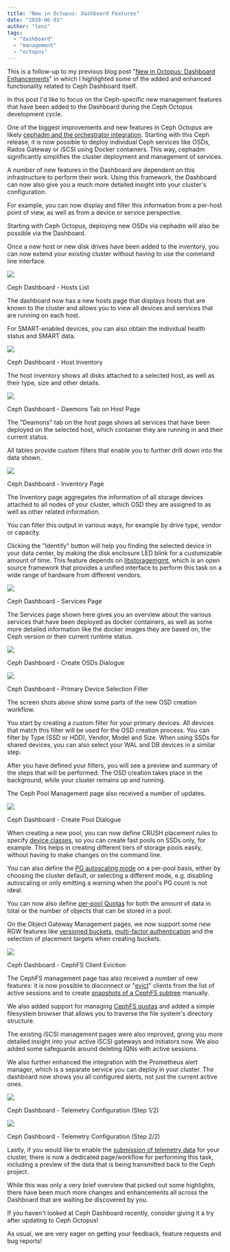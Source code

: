 ```yaml
---
title: "New in Octopus: Dashboard Features"
date: "2020-06-03"
author: "lenz"
tags: 
  - "dashboard"
  - "management"
  - "octopus"
---
```


This is a follow-up to my previous blog post "[New in Octopus: Dashboard Enhancements](https://ceph.io/community/new-in-octopus-dashboard-enhancements/)" in which I highlighted some of the added and enhanced functionality related to Ceph Dashboard itself.

In this post I'd like to focus on the Ceph-specific new management features that have been added to the Dashboard during the Ceph Octopus development cycle.

One of the biggest improvements and new features in Ceph Octopus are likely [cephadm and the orchestrator integration](https://ceph.io/ceph-management/introducing-cephadm/). Starting with this Ceph release, it is now possible to deploy individual Ceph services like OSDs, Rados Gateway or iSCSI using Docker containers. This way, cephadm significantly simplifies the cluster deployment and management of services.

A number of new features in the Dashboard are dependent on this infrastructure to perform their work. Using this framework, the Dashboard can now also give you a much more detailed insight into your cluster's configuration.

For example, you can now display and filter this information from a per-host point of view, as well as from a device or service perspective.

Starting with Ceph Octopus, deploying new OSDs via cephadm will also be possible via the Dashboard.

Once a new host or new disk drives have been added to the inventory, you can now extend your existing cluster without having to use the command line interface.

![](https://i1.wp.com/ceph.io/wp-content/uploads/2020/06/image.png?fit=1024%2C507&ssl=1)

Ceph Dashboard - Hosts List

The dashboard now has a new hosts page that displays hosts that are known to the cluster and allows you to view all devices and services that are running on each host.

For SMART-enabled devices, you can also obtain the individual health status and SMART data.

![](https://i1.wp.com/ceph.io/wp-content/uploads/2020/06/image-1.png?fit=1024%2C411&ssl=1)

Ceph Dashboard - Host Inventory

The host inventory shows all disks attached to a selected host, as well as their type, size and other details.

![](https://i0.wp.com/ceph.io/wp-content/uploads/2020/06/image-2.png?fit=1024%2C476&ssl=1)

Ceph Dashboard - Daemons Tab on Host Page

The "Deamons" tab on the host page shows all services that have been deployed on the selected host, which container they are running in and their current status.

All tables provide custom filters that enable you to further drill down into the data shown.

![](https://i0.wp.com/ceph.io/wp-content/uploads/2020/06/image-3.png?fit=1024%2C415&ssl=1)

Ceph Dashboard - Inventory Page

The Inventory page aggregates the information of all storage devices attached to all nodes of your cluster, which OSD they are assigned to as well as other related information.

You can filter this output in various ways, for example by drive type, vendor or capacity.

Clicking the "Identify" button will help you finding the selected device in your data center, by making the disk enclosure LED blink for a customizable amount of time. This feature depends on [libstoragemgmt](https://libstorage.github.io/libstoragemgmt-doc/), which is an open source framework that provides a unified interface to perform this task on a wide range of hardware from different vendors.

![](https://i0.wp.com/ceph.io/wp-content/uploads/2020/06/image-4.png?fit=1024%2C372&ssl=1)

Ceph Dashboard - Services Page

The Services page shown here gives you an overview about the various services that have been deployed as docker containers, as well as some more detailed information like the docker images they are based on, the Ceph version or their current runtime status.

![](images/image-5.png)

Ceph Dashboard - Create OSDs Dialogue

![](https://i2.wp.com/ceph.io/wp-content/uploads/2020/06/image-6.png?fit=1024%2C620&ssl=1)

Ceph Dashboard - Primary Device Selection Filter

The screen shots above show some parts of the new OSD creation workflow.

You start by creating a custom filter for your primary devices. All devices that match this filter will be used for the OSD creation process. You can filter by Type (SSD or HDD), Vendor, Model and Size. When using SSDs for shared devices, you can also select your WAL and DB devices in a similar step.

After you have defined your filters, you will see a preview and summary of the steps that will be performed. The OSD creation takes place in the background, while your cluster remains up and running.

The Ceph Pool Management page also received a number of updates.

![](images/image-7.png)

Ceph Dashboard - Create Pool Dialogue

When creating a new pool, you can now define CRUSH placement rules to specify [device classes](https://ceph.io/community/new-luminous-crush-device-classes/), so you can create fast pools on SSDs only, for example. This helps in creating different tiers of storage pools easily, without having to make changes on the command line.

You can also define the [PG autoscaling mode](https://ceph.io/rados/new-in-nautilus-pg-merging-and-autotuning/) on a per-pool basis, either by choosing the cluster default, or selecting a different mode, e.g. disabling autoscaling or only emitting a warning when the pool's PG count is not ideal.

You can now also define [per-pool Quotas](https://docs.ceph.com/docs/octopus/rados/operations/pools/#set-pool-quotas) for both the amount of data in total or the number of objects that can be stored in a pool.

On the Object Gateway Management pages, we now support some new RGW features like [versioned buckets](https://docs.ceph.com/docs/master/radosgw/s3/bucketops/?highlight=versioning#enable-suspend-bucket-versioning), [multi-factor authentication](https://docs.ceph.com/docs/master/radosgw/mfa/#rgw-support-for-multifactor-authentication) and the selection of placement targets when creating buckets.

![](https://i2.wp.com/ceph.io/wp-content/uploads/2020/06/Screenshot-from-2020-06-03-13-04-23.png?fit=1024%2C276&ssl=1)

Ceph Dashboard - CephFS Client Eviction

The CephFS management page has also received a number of new features: it is now possible to disconnect or "[evict](https://docs.ceph.com/docs/octopus/cephfs/eviction/)" clients from the list of active sessions and to create [snapshots of a CephFS subtree](https://docs.ceph.com/docs/octopus/dev/cephfs-snapshots/) manually.

We also added support for managing [CephFS quotas](https://docs.ceph.com/docs/octopus/cephfs/quota/) and added a simple filesystem browser that allows you to traverse the file system's directory structure.

The existing iSCSI management pages were also improved, giving you more detailed insight into your active iSCSI gateways and initiators now. We also added some safeguards around deleting IQNs with active sessions.

We also further enhanced the integration with the Prometheus alert manager, which is a separate service you can deploy in your cluster. The dashboard now shows you all configured alerts, not just the current active ones.

![](images/Screenshot-from-2020-06-03-13-02-11.png)

Ceph Dashboard - Telemetry Configuration (Step 1/2)

![](images/Screenshot-from-2020-06-03-13-02-39.png)

Ceph Dashboard - Telemetry Configuration (Step 2/2)

Lastly, if you would like to enable the [submission of telemetry data](https://docs.ceph.com/docs/octopus/mgr/telemetry/) for your cluster, there is now a dedicated page/workflow for performing this task, including a preview of the data that is being transmitted back to the Ceph project.

While this was only a very brief overview that picked out some highlights, there have been much more changes and enhancements all across the Dashboard that are waiting be discovered by you.

If you haven't looked at Ceph Dashboard recently, consider giving it a try after updating to Ceph Octopus!

As usual, we are very eager on getting your feedback, feature requests and bug reports!
